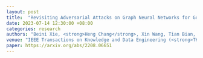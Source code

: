 ```yaml
---
layout: post
title:  "Revisiting Adversarial Attacks on Graph Neural Networks for Graph Classification"
date: 2023-07-14 12:30:00 +08:00
categories: research
authors: "Beini Xie, <strong>Heng Chang</strong>, Xin Wang, Tian Bian, Shiji Zhou, Daixin Wang, Zhiqiang Zhang, Wenwu Zhu"
venue: "IEEE Transactions on Knowledge and Data Engineering (<strong>TKDE</strong>)"
paper: https://arxiv.org/abs/2208.06651
---
```



